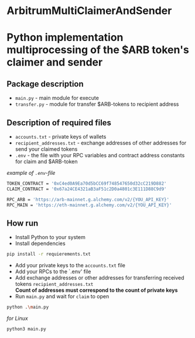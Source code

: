 # ArbitrumMultiClaimerAndSender

# Python implementation multiprocessing of the $ARB token's claimer and sender

## Package description

- `main.py` - main module for execute
- `transfer.py` - module for transfer $ARB-tokens to recipient address

## Description of required files

- `accounts.txt` - private keys of wallets
- `recipient_addresses.txt` - exchange addresses of other addresses for send your claimed tokens
- `.env` - the file with your RPC variables and contract address constants for claim and $ARB-token

_example of `.env`-file_
```sh
TOKEN_CONTRACT = '0xC4ed0A9Ea70d5bCC69f748547650d32cC219D882'
CLAIM_CONTRACT = '0x67a24CE4321aB3aF51c2D0a4801c3E111D88C9d9'

RPC_ARB = 'https://arb-mainnet.g.alchemy.com/v2/{YOU_API_KEY}'
RPC_MAIN = 'https://eth-mainnet.g.alchemy.com/v2/{YOU_API_KEY}'
```
## How run

- Install Python to your system
- Install dependencies

```sh
pip install -r requierements.txt
```

- Add your private keys to the `accounts.txt` file
- Add your RPCs to the `.env' file
- Add exchange addresses or other addresses for transferring received tokens `recipient_addresses.txt`<br/>
__Count of addresses must correspond to the count of private keys__
- Run `main.py` and wait for `claim` to open

```sh
python .\main.py
```

*for Linux*

```sh
python3 main.py
```

